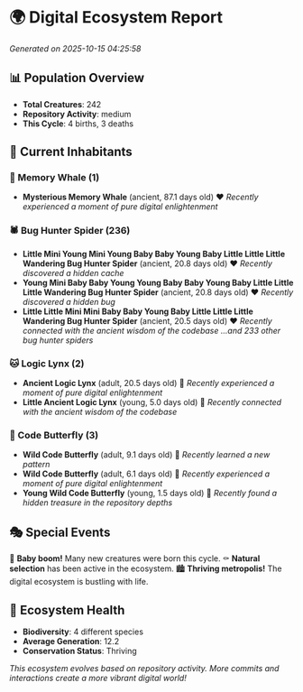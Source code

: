 # 🌍 Digital Ecosystem Report
*Generated on 2025-10-15 04:25:58*

## 📊 Population Overview
- **Total Creatures**: 242
- **Repository Activity**: medium
- **This Cycle**: 4 births, 3 deaths

## 👥 Current Inhabitants

### 🐋 Memory Whale (1)
- **Mysterious Memory Whale** (ancient, 87.1 days old) ❤️
  *Recently experienced a moment of pure digital enlightenment*

### 🕷️ Bug Hunter Spider (236)
- **Little Mini Young Mini Young Baby Baby Young Baby Little Little Little Wandering Bug Hunter Spider** (ancient, 20.8 days old) ❤️
  *Recently discovered a hidden cache*
- **Young Mini Baby Baby Young Young Baby Baby Young Baby Little Little Little Wandering Bug Hunter Spider** (ancient, 20.8 days old) ❤️
  *Recently discovered a hidden bug*
- **Little Little Mini Mini Baby Baby Young Baby Little Little Little Wandering Bug Hunter Spider** (ancient, 20.5 days old) ❤️
  *Recently connected with the ancient wisdom of the codebase*
  *...and 233 other bug hunter spiders*

### 🐱 Logic Lynx (2)
- **Ancient Logic Lynx** (adult, 20.5 days old) 💛
  *Recently experienced a moment of pure digital enlightenment*
- **Little Ancient Logic Lynx** (young, 5.0 days old) 💚
  *Recently connected with the ancient wisdom of the codebase*

### 🦋 Code Butterfly (3)
- **Wild Code Butterfly** (adult, 9.1 days old) 💛
  *Recently learned a new pattern*
- **Wild Code Butterfly** (adult, 6.1 days old) 💚
  *Recently experienced a moment of pure digital enlightenment*
- **Young Wild Code Butterfly** (young, 1.5 days old) 💚
  *Recently found a hidden treasure in the repository depths*

## 🎭 Special Events

🎉 **Baby boom!** Many new creatures were born this cycle.
⚰️ **Natural selection** has been active in the ecosystem.
🏙️ **Thriving metropolis!** The digital ecosystem is bustling with life.

## 🔬 Ecosystem Health
- **Biodiversity**: 4 different species
- **Average Generation**: 12.2
- **Conservation Status**: Thriving

*This ecosystem evolves based on repository activity. More commits and interactions create a more vibrant digital world!*